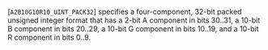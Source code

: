[`A2B10G10R10_UINT_PACK32`] specifies a four-component,
32-bit packed unsigned integer format that has a 2-bit A component in
bits 30..31, a 10-bit B component in bits 20..29, a 10-bit G component
in bits 10..19, and a 10-bit R component in bits 0..9.